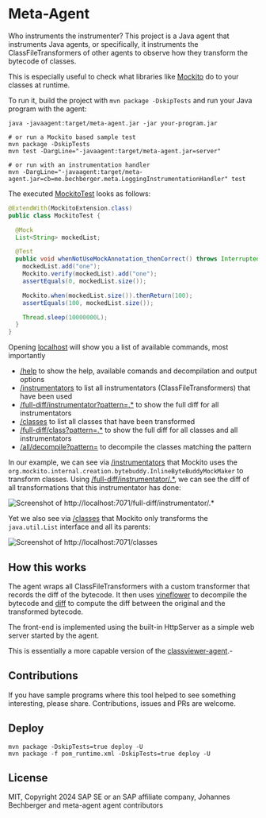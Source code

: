 Meta-Agent
==========

Who instruments the instrumenter? This project is a Java agent that instruments Java agents,
or specifically, it instruments the ClassFileTransformers of other agents to observe how they transform
the bytecode of classes.

This is especially useful to check what libraries like [Mockito](https://site.mockito.org/) do to your classes at runtime.

To run it, build the project with `mvn package -DskipTests` and run your Java program with the agent:

```shell
java -javaagent:target/meta-agent.jar -jar your-program.jar

# or run a Mockito based sample test
mvn package -DskipTests
mvn test -DargLine="-javaagent:target/meta-agent.jar=server"

# or run with an instrumentation handler
mvn -DargLine="-javaagent:target/meta-agent.jar=cb=me.bechberger.meta.LoggingInstrumentationHandler" test
```

The executed [MockitoTest](src/test/java/me/bechberger/meta/MockitoTest.java) looks as follows:

```java
@ExtendWith(MockitoExtension.class)
public class MockitoTest {

  @Mock
  List<String> mockedList;

  @Test
  public void whenNotUseMockAnnotation_thenCorrect() throws InterruptedException {
    mockedList.add("one");
    Mockito.verify(mockedList).add("one");
    assertEquals(0, mockedList.size());

    Mockito.when(mockedList.size()).thenReturn(100);
    assertEquals(100, mockedList.size());

    Thread.sleep(10000000L);
  }
}
```

Opening [localhost](http://localhost:7071) will show you a list of available commands, most importantly
- [/help](http://localhost:7071) to show the help, available comands and decompilation and output options
- [/instrumentators](http://localhost:7071/instrumentators) to list all instrumentators (ClassFileTransformers) that have been used
- [/full-diff/instrumentator?pattern=.*](http://localhost:7071/full-diff/instrumentator?pattern=.*)
  to show the full diff for all instrumentators
- [/classes](http://localhost:7071/classes) to list all classes that have been transformed
- [/full-diff/class?pattern=.*](http://localhost:7071/full-diff/class?pattern=.*)
  to show the full diff for all classes and all instrumentators
- [/all/decompile?pattern=<pattern>](http://localhost:7071/all/decompile?pattern=<pattern>)
  to decompile the classes matching the pattern

In our example, we can see via [/instrumentators](http://localhost:7071/instrumentators) that Mockito uses
the `org.mockito.internal.creation.bytebuddy.InlineByteBuddyMockMaker` to transform classes.
Using [/full-diff/instrumentator/.*](http://localhost:7071/full-diff/instrumentator/.*), we can see the diff of all
transformations that this instrumentator has done:

![Screenshot of http://localhost:7071/full-diff/instrumentator/.*](img/instrumentators.png)

Yet we also see via [/classes](http://localhost:7071/classes) that Mockito only transforms the `java.util.List` 
interface and all its parents:

![Screenshot of http://localhost:7071/classes](img/classes.png)

How this works
--------------

The agent wraps all ClassFileTransformers with a custom transformer that records the diff of the bytecode.
It then uses [vineflower](http://vineflower.org/) to decompile the bytecode and 
[diff](https://www.gnu.org/software/diffutils/)
to compute the diff between the original and the transformed bytecode.

The front-end is implemented using the built-in HttpServer as a simple web server started by the agent.

This is essentially a more capable version of the [classviewer-agent](https://github.com/parttimenerd/classviewer-agent).-

Contributions
-------------
If you have sample programs where this tool helped to see something interesting, please share.
Contributions, issues and PRs are welcome.

Deploy
------
```shell
mvn package -DskipTests=true deploy -U
mvn package -f pom_runtime.xml -DskipTests=true deploy -U
```

License
-------
MIT, Copyright 2024 SAP SE or an SAP affiliate company, Johannes Bechberger
and meta-agent agent contributors
